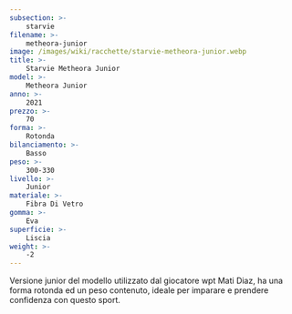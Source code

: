 ```yaml
---
subsection: >-
    starvie
filename: >-
    metheora-junior
image: /images/wiki/racchette/starvie-metheora-junior.webp
title: >-
    Starvie Metheora Junior
model: >-
    Metheora Junior
anno: >-
    2021
prezzo: >-
    70
forma: >-
    Rotonda
bilanciamento: >-
    Basso
peso: >-
    300-330
livello: >-
    Junior
materiale: >-
    Fibra Di Vetro
gomma: >-
    Eva
superficie: >-
    Liscia
weight: >-
    -2
---
```

Versione junior del modello utilizzato dal giocatore wpt Mati Diaz, ha una forma rotonda ed un peso contenuto, ideale per imparare e prendere confidenza con questo sport.